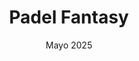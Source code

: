 ---
title: Padel Fantasy
featured: true
description: Aplicación Fantasy de pádel con compra y venta de jugadores, puntuación dinámica por jornada y panel de administración completo. Construida con arquitectura MVC para separación clara de responsabilidades, ofrece gestión eficiente de usuarios y datos en tiempo real.
image: /padel-fantasy.jpg
date: Mayo 2025
technologies:
  - name: JavaScript
    icon: /icons/javascript.svg
    color: "#FBF78E"
  - name: PHP
    icon: /icons/Php_dark.svg
    color: "#C3C6EE"
  - name: MySQL
    icon: /icons/mysql.svg
    color: "#9DBED7"
url:
    github: https://github.com/CrisCantero15/fantasy-padel
    demo: https://padelfantasyprueba.free.nf
---